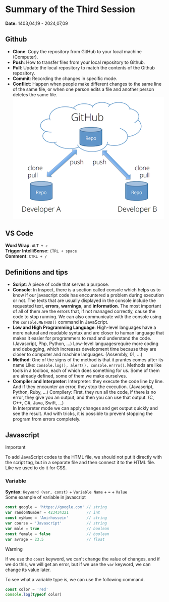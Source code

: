# Summary of the Third Session
**Date:** 1403,04,19 - 2024,07,09

## Github
- **Clone**: Copy the repository from GitHub to your local machine (Computer).
- **Push**: How to transfer files from your local repository to Github.
- **Pull**: Update the local repository to match the contents of the Github repository.
- **Commit**: Recording the changes in specific mode.
- **Conflict**: Happen when people make different changes to the same line of the same file, or when one person edits a file and another person deletes the same file.<br>
![Image to describe](./assets/clone-push-pull-commit.png)

## VS Code
**Word Wrap**: `ALT + z`<br>
**Trigger IntelliSense**: `CTRL + space`<br>
**Comment**: `CTRL + /`<br>

## Definitions and tips
- **Script**: A piece of code that serves a purpose.
- **Console**: In Inspect, there is a section called console which helps us to know if our javascript code has encountered a problem during execution or not. The texts that are usually displayed in the console include the requested text, **errors**, **warnings**, and **information**. The most important of all of them are the errors that, if not managed correctly, cause the code to stop running. We can also communicate with the console using the `console.METHOD()` command in JavaScript.
- **Low and High Programming Language**: High-level languages ​​have a more natural and readable syntax and are closer to human language that makes it easier for programmers to read and understand the code. (Javascript, Php, Python, ...) Low-level languages ​​require more coding and debugging, which increases development time because they are closer to computer and machine languages. (Assembly, 01, ...)
- **Method**: One of the signs of the method is that it prantes comes after its name Like: `console.log(), alert(), console.errro()`. Methods are like tools in a toolbox, each of which does something for us. Some of them are already defined, some of them we make ourselves.
- **Compiler and Interpreter**: Interpreter: they execute the code line by line. And if they encounter an error, they stop the execution. (Javascript, Python, Ruby, ...) Compilery: First, they run all the code, if there is no error, they give you an output, and then you can use that output. (C, C++, C#, Java, Swift, ...)<br>
In Interpreter mode we can apply changes and get output quickly and see the result. And with tricks, it is possible to prevent stopping the program from errors completely.

## Javascript
> [!IMPORTANT]
> To add JavaScript codes to the HTML file, we should not put it directly with the script tag, but in a separate file and then connect it to the HTML file. Like we used to do it for CSS.
### Variable
**Syntax**: `Keyword (var, const)` + `Variable Name` + `=` + `Value`<br>
Some example of variable in javascript
```js
const google = 'https://google.com' // string
var randomNumber = 423434321        // int
const myName = 'Amirhossein'        // string
var course = 'Javascript'           // string
var male = true                     // boolean
const female = false                // boolean
var avrage = 23.5                   // float
```
> [!WARNING]
> If we use the `const` keyword, we can't change the value of changes, and if we do this, we will get an error, but if we use the `var` keyword, we can change its value later.

To see what a variable type is, we can use the following command.
```js
const color = 'red'
console.log(typeof color)
```